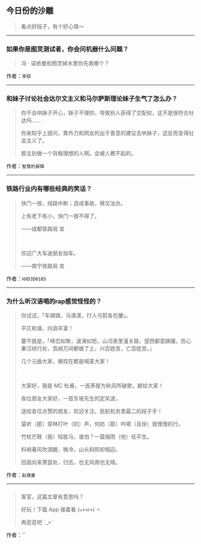 ## 今日份的沙雕

> 看点好段子，有个好心情～


 
---

### 如果你是图灵测试者，你会问机器什么问题？

> 冯 · 诺依曼和图灵掉水里你先救哪个？


作者：`李硕`

---

### 和妹子讨论社会达尔文主义和马尔萨斯理论妹子生气了怎么办？

> 你不会哄妹子开心，妹子不理你，导致别人获得了交配权，这不是很符合社达吗……
> 
> 你来知乎上提问，靠外力和网友的出于善意的建议去哄妹子，这反而变得社会主义了。
> 
> 题主别做一个背叛理想的人啊。会被人瞧不起的。


作者：`智慧的屏障`

---

### 铁路行业内有哪些经典的笑话？

> 快门一按，线路中断；造成事故，移交法办。
> 
> 上有老下有小，快门一按不得了。
> 
> ——成都铁路局 宣
> 
>  
> 
> 欢迎广大车迷朋友拍车。
> 
> ——南宁铁路局 宣


作者：`HXD3D0185`

---

### 为什么听汉语唱的rap感觉怪怪的？

> 你试试，「车辚辚，马潇潇，行人弓箭各在腰」。
> 
> 平仄和谐，内涵丰富！
> 
> 要不就是，「峰峦如聚，波涛如怒，山河表里潼关路，望西都意踌躇，伤心秦汉经行处，宫阙万间都做了土，兴百姓苦，亡百姓苦。」
> 
> 几个元曲大家，搁现在都是喊麦大家！
> 
>  
> 
> 大家好，我是 MC 杜甫，一首茅屋为秋风所破歌，献给大家！
> 
> 各位朋友大家好，一首东坡先生的定风波，
> 
> 送给各位点赞的朋友，欢迎关注，民航机务里最二的段子手！
> 
> 莫听（那）穿林打叶（的）声，何妨（那）吟啸（且徐）我慢慢的行。
> 
> 竹杖芒鞋（我）轻胜马，谁怕？一蓑烟雨（他）任平生。
> 
> 料峭春风吹酒醒，微冷，山头斜照却相迎。
> 
> 回首向来萧瑟处，归去，也无风雨也无晴。


作者：`赵晟童`

---

### 

> 客官，这篇文章有意思吗？
> 
> 好玩！下载 App 接着看 (๑•ㅂ•) ✧
> 
> 再逛逛吧 ˊ_>ˋ


作者：``